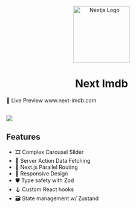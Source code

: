 <br />

<div align="center">
  <img align="center" alt="Nextjs Logo" width="150px" height="150px" src="https://github.com/adam-ridhwan/next-movie/assets/76563028/8361c850-034b-476f-ac60-665f45c2a2df"/>
</div>

<h1 align="center">Next Imdb</h1>

<p>
  🍿 Live Preview www.next-imdb.com
</p

<br />
<br />

<img src="https://github.com/adam-ridhwan/next-movie/assets/76563028/5b3f7c0a-0bcd-4026-91ea-31790672fd6c" />


<h2>
  Features
</h2>

- 🎞️ Complex Carousel Slider 
- 📡 Server Action Data Fetching
- 🔀 Next.js Parallel Routing
- 📱 Responsive Design
- 🛡️ Type safety with Zod
- 🪝 Custom React hooks
- 🗃️ State management w/ Zustand



